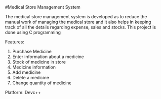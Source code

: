 #Medical Store Management System 

The medical store management system is developed as to reduce the manual work of managing the medical store and it also helps in keeping track of all the 
details regarding expense, sales and stocks.
This project is done using C programming

Features:
1. Purchase Medicine
2. Enter information about a medicine
3. Stock of medicine in store
4. Medicine information
5. Add medicine
6. Delete a medicine
7. Change quantity of medicine

Platform:
Devc++

